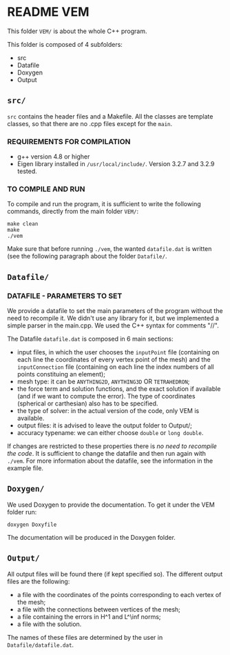# README VEM                             
												     
This folder `VEM/` is about the whole C++ program.

This folder is composed of 4 subfolders:
* src
* Datafile
* Doxygen
* Output

## `src/`
`src` contains the header files and a Makefile. All the classes are 
template classes, so that there are no .cpp files except for the `main`.

### REQUIREMENTS FOR COMPILATION

* g++ version 4.8 or higher
* Eigen library installed in `/usr/local/include/`. Version 3.2.7 and 
3.2.9 tested.
  
### TO COMPILE AND RUN

To compile and run the program, it is sufficient to write the following 
commands, directly from the main folder `VEM/`:

```
make clean
make
./vem
```

Make sure that before running `./vem`, the wanted `datafile.dat` is 
written (see the following paragraph about the folder `Datafile/`.

## `Datafile/`

### DATAFILE - PARAMETERS TO SET

We provide a datafile to set the main parameters of the program without the need to 
recompile it.
We didn't use any library for it, but we implemented a simple parser in the main.cpp.
We used the C++ syntax for comments "//".

The Datafile `datafile.dat` is composed in 6 main sections:
* input files, in which the user chooses the `inputPoint` file (containing 
on each line the coordinates of every vertex point of the mesh) and the 
`inputConnection` file (containing on each line the index numbers of all 
points constituing an element);
* mesh type: it can be `ANYTHING2D`, `ANYTHING3D` OR `TETRAHEDRON`;
* the force term and solution functions, and the exact solution if available 
(and if we want to compute the error). The type of coordinates (spherical 
or carthesian) also has to be specified.
* the type of solver: in the actual version of the code, only VEM is available.
* output files: it is advised to leave the output folder to Output/;
* accuracy typename: we can either choose `double` or `long double`.

If changes are restricted to these properties there is *no need to recompile the code*.
It is sufficient to change the datafile and then run again with `./vem`.
For more information about the datafile, see the information in the example file.

## `Doxygen/`

We used Doxygen to provide the documentation.
To get it under the VEM folder run:

`doxygen Doxyfile`

The documentation will be produced in the Doxygen folder.

## `Output/`
All output files will be found there (if kept specified so). The different
output files are the following: 
* a file with the coordinates of the points corresponding to each vertex of the mesh;
* a file with the connections between vertices of the mesh;
* a file containing the errors in H^1 and L^\inf norms;
* a file with the solution.

The names of these files are determined by the user in `Datafile/datafile.dat`.












